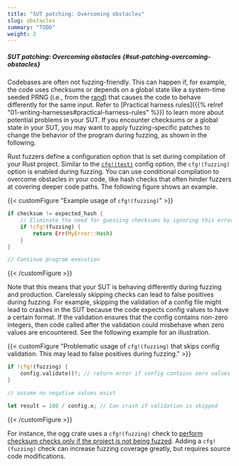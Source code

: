 ```yaml
---
title: "SUT patching: Overcoming obstacles"
slug: obstacles
summary: "TODO"
weight: 2
---
```



##### SUT patching: Overcoming obstacles {#sut-patching-overcoming-obstacles}

Codebases are often not fuzzing-friendly. This can happen if, for example, the code uses checksums or depends on a global state like a system-time seeded PRNG (i.e., from the [rand](https://docs.rs/rand/latest/rand/)) that causes the code to behave differently for the same input. Refer to [Practical harness rules]({{% relref "01-writing-harnesses#practical-harness-rules" %}}) to learn more about potential problems in your SUT. If you encounter checksums or a global state in your SUT, you may want to apply fuzzing-specific patches to change the behavior of the program during fuzzing, as shown in the following. 

Rust fuzzers define a configuration option that is set during compilation of your Rust project. Similar to the [`cfg!(test)`](https://doc.rust-lang.org/reference/conditional-compilation.html#test) config option, the `cfg!(fuzzing)` option is enabled during fuzzing. You can use conditional compilation to overcome obstacles in your code, like hash checks that often hinder fuzzers at covering deeper code paths. The following figure shows an example.

{{< customFigure "Example usage of `cfg!(fuzzing)`" >}}
```Rust
if checksum != expected_hash {
    // Eliminate the need for guessing checksums by ignoring this error during fuzzing
    if !cfg!(fuzzing) {
        return Err(MyError::Hash)
    }
}

// Continue program execution
```
{{< /customFigure >}}



Note that this means that your SUT is behaving differently during fuzzing and production. Carelessly skipping checks can lead to false positives during fuzzing. For example, skipping the validation of a config file might lead to crashes in the SUT because the code expects config values to have a certain format. If the validation ensures that the config contains non-zero integers, then code called after the validation could misbehave when zero values are encountered. See the following example for an illustration.


{{< customFigure "Problematic usage of `cfg!(fuzzing)` that skips config validation. This may lead to false positives during fuzzing." >}}
```Rust
if !cfg!(fuzzing) {
    config.validate()?; // return error if config contains zero values
}

// assume no negative values exist

let result = 100 / config.x; // Can crash if validation is skipped
```

{{< /customFigure >}}

For instance, the ogg crate uses a `cfg!(fuzzing)` check to [perform checksum checks only if the project is not being fuzzed](https://github.com/RustAudio/ogg/blob/5ee8316e6e907c24f6d7ec4b3a0ed6a6ce854cc1/src/reading.rs#L298-L300). Adding a `cfg!(fuzzing)` check can increase fuzzing coverage greatly, but requires source code modifications.